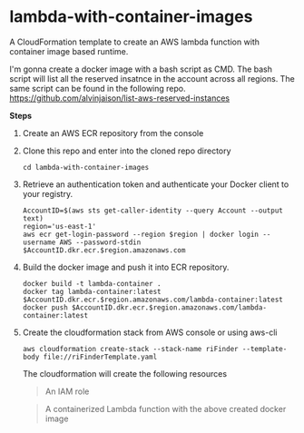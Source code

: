 # lambda-with-container-images
A CloudFormation template to create an AWS lambda function with container image based runtime. 

I'm gonna create a docker image with a bash script as CMD. The bash script will list all the reserved insatnce in the account across all regions. The same script can be found in the following repo.
https://github.com/alvinjaison/list-aws-reserved-instances

**Steps**

1. Create an AWS ECR repository from the console
2. Clone this repo and enter into the cloned repo directory
   ```
   cd lambda-with-container-images
   ```
3. Retrieve an authentication token and authenticate your Docker client to your registry.
   ```
   AccountID=$(aws sts get-caller-identity --query Account --output text)
   region='us-east-1'
   aws ecr get-login-password --region $region | docker login --username AWS --password-stdin $AccountID.dkr.ecr.$region.amazonaws.com
   ```
5. Build the docker image and push it into ECR repository. 
   ```
   docker build -t lambda-container .
   docker tag lambda-container:latest $AccountID.dkr.ecr.$region.amazonaws.com/lambda-container:latest
   docker push $AccountID.dkr.ecr.$region.amazonaws.com/lambda-container:latest
   ```
4. Create the cloudformation stack from AWS console or using aws-cli
   ```
   aws cloudformation create-stack --stack-name riFinder --template-body file://riFinderTemplate.yaml
   ```
   
   The cloudformation will create the following resources
   > An IAM role

   > A containerized Lambda function with the above created docker image
